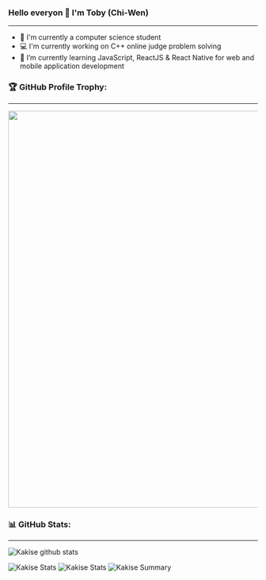 ### Hello everyon 👋 I'm Toby (Chi-Wen)

---

- 📖 I'm currently a computer science student
- 💻 I'm currently working on C++ online judge problem solving
- 🌱 I’m currently learning JavaScript, ReactJS & React Native for web and mobile application development

### 🏆 GitHub Profile Trophy:

---

<a href="https://github.com/ryo-ma/github-profile-trophy">
  <img width=800 src="https://github-profile-trophy.vercel.app/?username=toby0622&column=8&theme=radical&no-frame=true&no-bg=true"/>
</a>

### 📊 GitHub Stats:

---

![Kakise github stats](https://github-readme-stats.vercel.app/api?username=toby0622&theme=radical&show_icons=true&count_private=true)

![Kakise Stats](https://github-profile-summary-cards.vercel.app/api/cards/repos-per-language?username=toby0622&theme=solarized_dark)
![Kakise Stats](https://github-profile-summary-cards.vercel.app/api/cards/most-commit-language?username=toby0622&theme=solarized_dark)
![Kakise Summary](https://github-profile-summary-cards.vercel.app/api/cards/profile-details?username=toby0622&theme=solarized_dark)
